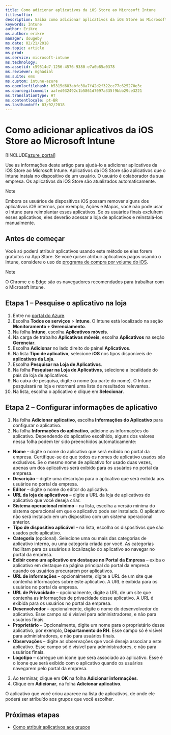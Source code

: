 ```yaml
---
title: Como adicionar aplicativos da iOS Store ao Microsoft Intune
titlesuffix: 
description: Saiba como adicionar aplicativos da iOS Store ao Microsoft Intune.
keywords: Intune
author: Erikre
ms.author: erikre
manager: dougeby
ms.date: 02/21/2018
ms.topic: article
ms.prod: 
ms.service: microsoft-intune
ms.technology: 
ms.assetid: c59514d7-1256-4576-9380-e7a0b85a0378
ms.reviewer: mghadial
ms.suite: ems
ms.custom: intune-azure
ms.openlocfilehash: b5315d683abfc38a7f42d2f322cc77c625270e3c
ms.sourcegitcommit: aafed032492c1b5861d7097a335f9bbb29ce3221
ms.translationtype: HT
ms.contentlocale: pt-BR
ms.lasthandoff: 03/02/2018
---
```

# <a name="how-to-add-ios-store-apps-to-microsoft-intune"></a>Como adicionar aplicativos da iOS Store ao Microsoft Intune

[!INCLUDE[azure_portal](./includes/azure_portal.md)]


Use as informações deste artigo para ajudá-lo a adicionar aplicativos da iOS Store ao Microsoft Intune. Aplicativos da iOS Store são aplicativos que o Intune instala no dispositivo de um usuário. O usuário é colaborador da sua empresa. Os aplicativos da iOS Store são atualizados automaticamente. 

>[!NOTE]
>Embora os usuários de dispositivos iOS possam remover alguns dos aplicativos iOS internos, por exemplo, Ações e Mapas, você não pode usar o Intune para reimplantar esses aplicativos. Se os usuários finais excluírem esses aplicativos, eles deverão acessar a loja de aplicativos e reinstalá-los manualmente.

## <a name="before-you-start"></a>Antes de começar

Você só poderá atribuir aplicativos usando este método se eles forem gratuitos na App Store. Se você quiser atribuir aplicativos pagos usando o Intune, considere o uso do [programa de compra por volume do iOS](vpp-apps-ios.md).

>[!NOTE]
>O Chrome e o Edge são os navegadores recomendados para trabalhar com o Microsoft Intune.

## <a name="step-1---search-for-the-app-in-the-store"></a>Etapa 1 – Pesquise o aplicativo na loja

1. Entre no [portal do Azure](https://portal.azure.com).
2. Escolha **Todos os serviços** > **Intune**. O Intune está localizado na seção **Monitoramento + Gerenciamento**.
3. Na folha **Intune**, escolha **Aplicativos móveis**.
4. Na carga de trabalho **Aplicativos móveis**, escolha **Aplicativos** na seção **Gerenciar**.
5. Escolha **Adicionar** no lado direito do painel **Aplicativos**.
6. Na lista **Tipo de aplicativo**, selecione **iOS** nos tipos disponíveis de **aplicativos da Loja**.
6. Escolha **Pesquisar na Loja de Aplicativos**.
7. Na folha **Pesquisar na Loja de Aplicativos**, selecione a localidade do país da loja de aplicativos.
8. Na caixa de pesquisa, digite o nome (ou parte do nome). O Intune pesquisará na loja e retornará uma lista de resultados relevantes.
9. Na lista, escolha o aplicativo e clique em **Selecionar**.

## <a name="step-2---configure-app-information"></a>Etapa 2 – Configurar informações de aplicativo

1. Na folha **Adicionar aplicativo**, escolha **Informações do Aplicativo** para configurar o aplicativo.
2. Na folha **Informações do aplicativo**, adicione as informações do aplicativo. Dependendo do aplicativo escolhido, alguns dos valores nessa folha podem ter sido preenchidos automaticamente:
- **Nome** – digite o nome do aplicativo que será exibido no portal da empresa. Certifique-se de que todos os nomes de aplicativo usados são exclusivos. Se o mesmo nome de aplicativo for usado duas vezes, apenas um dos aplicativos será exibido para os usuários no portal da empresa.
- **Descrição** – digite uma descrição para o aplicativo que será exibida aos usuários no portal da empresa.
- **Editor** – digite o nome do editor do aplicativo.
- **URL da loja de aplicativos** – digite a URL da loja de aplicativos do aplicativo que você deseja criar.
- **Sistema operacional mínimo** – na lista, escolha a versão mínima do sistema operacional em que o aplicativo pode ser instalado. O aplicativo não será instalado em um dispositivo com um sistema operacional anterior.
- **Tipo de dispositivo aplicável** – na lista, escolha os dispositivos que são usados pelo aplicativo.
- **Categoria** (opcional). Selecione uma ou mais das categorias de aplicativo interno, ou uma categoria criada por você. As categorias facilitam para os usuários a localização do aplicativo ao navegar no portal da empresa.
- **Exibir como um aplicativo em destaque no Portal da Empresa** – exiba o aplicativo em destaque na página principal do portal da empresa quando os usuários procurarem por aplicativos.
- **URL de informações** – opcionalmente, digite a URL de um site que contenha informações sobre este aplicativo. A URL é exibida para os usuários no portal da empresa.
- **URL de Privacidade** – opcionalmente, digite a URL de um site que contenha as informações de privacidade desse aplicativo. A URL é exibida para os usuários no portal da empresa.
- **Desenvolvedor** – opcionalmente, digite o nome do desenvolvedor do aplicativo. Esse campo só é visível para administradores, e não para usuários finais.
- **Proprietário** – Opcionalmente, digite um nome para o proprietário desse aplicativo, por exemplo, **Departamento de RH**.  Esse campo só é visível para administradores, e não para usuários finais.
- **Observações** – digite as observações que você deseja associar a este aplicativo. Esse campo só é visível para administradores, e não para usuários finais.
- **Logotipo** – carregue um ícone que será associado ao aplicativo. Esse é o ícone que será exibido com o aplicativo quando os usuários navegarem pelo portal da empresa.
3. Ao terminar, clique em **OK** na folha **Adicionar informações**.
4. Clique em **Adicionar**, na folha **Adicionar aplicativo**. 

O aplicativo que você criou aparece na lista de aplicativos, de onde ele poderá ser atribuído aos grupos que você escolher. 

## <a name="next-steps"></a>Próximas etapas

- [Como atribuir aplicativos aos grupos](apps-deploy.md)

